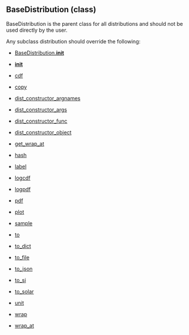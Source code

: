 ## BaseDistribution (class)


BaseDistribution is the parent class for all distributions and should
not be used directly by the user.

Any subclass distribution should override the following:

* [BaseDistribution.__init__](BaseDistribution.__init__.md)



* [__init__](BaseDistribution.__init__.md)
* [cdf](BaseDistribution.cdf.md)
* [copy](BaseDistribution.copy.md)
* [dist_constructor_argnames](BaseDistribution.dist_constructor_argnames.md)
* [dist_constructor_args](BaseDistribution.dist_constructor_args.md)
* [dist_constructor_func](BaseDistribution.dist_constructor_func.md)
* [dist_constructor_object](BaseDistribution.dist_constructor_object.md)
* [get_wrap_at](BaseDistribution.get_wrap_at.md)
* [hash](BaseDistribution.hash.md)
* [label](BaseDistribution.label.md)
* [logcdf](BaseDistribution.logcdf.md)
* [logpdf](BaseDistribution.logpdf.md)
* [pdf](BaseDistribution.pdf.md)
* [plot](BaseDistribution.plot.md)
* [sample](BaseDistribution.sample.md)
* [to](BaseDistribution.to.md)
* [to_dict](BaseDistribution.to_dict.md)
* [to_file](BaseDistribution.to_file.md)
* [to_json](BaseDistribution.to_json.md)
* [to_si](BaseDistribution.to_si.md)
* [to_solar](BaseDistribution.to_solar.md)
* [unit](BaseDistribution.unit.md)
* [wrap](BaseDistribution.wrap.md)
* [wrap_at](BaseDistribution.wrap_at.md)
